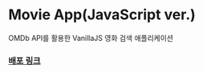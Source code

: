 # Movie App(JavaScript ver.)

OMDb API를 활용한 VanillaJS 영화 검색 애플리케이션
### [배포 링크](https://search-movies-api-vanillajs.vercel.app/)
